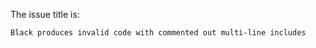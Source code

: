 The issue title is:

```text
Black produces invalid code with commented out multi-line includes
```
